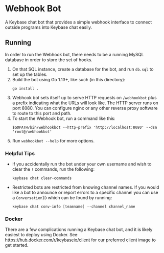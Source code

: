 # Webhook Bot

A Keybase chat bot that provides a simple webhook interface to connect outside programs into Keybase chat easily.

## Running

In order to run the Webhook bot, there needs to be a running MySQL database in order to store the set of hooks.

1. On that SQL instance, create a database for the bot, and run `db.sql` to set up the tables.
2. Build the bot using Go 1.13+, like such (in this directory):
   ```
   go install .
   ```
3. Webhook bot sets itself up to serve HTTP requests on `/webhookbot` plus a prefix indicating what the URLs will look like. The HTTP server runs on port 8080. You can configure nginx or any other reverse proxy software to route to this port and path.
4. To start the Webhook bot, run a command like this:
   ```
   $GOPATH/bin/webhookbot --http-prefix 'http://localhost:8080' --dsn 'root@/webhookbot'
   ```
5. Run `webhookbot --help` for more options.

### Helpful Tips

- If you accidentally run the bot under your own username and wish to clear the `!` commands, run the following:
  ```
  keybase chat clear-commands
  ```
- Restricted bots are restricted from knowing channel names. If you would like
  a bot to announce or report errors to a specific channel you can use a
  `ConversationID` which can be found by running:
  ```
  keybase chat conv-info [teamname] --channel channel_name
  ```

### Docker

There are a few complications running a Keybase chat bot, and it is likely easiest to deploy using Docker. See https://hub.docker.com/r/keybaseio/client for our preferred client image to get started.
